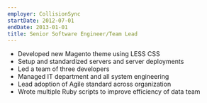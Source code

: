 ```yaml
---
employer: CollisionSync
startDate: 2012-07-01
endDate: 2013-01-01
title: Senior Software Engineer/Team Lead
---
```

- Developed new Magento theme using LESS CSS
- Setup and standardized servers and server deployments
- Led a team of three developers
- Managed IT department and all system engineering
- Lead adoption of Agile standard across organization
- Wrote multiple Ruby scripts to improve efficiency of data team
